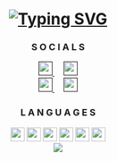<div align="center" id="header">
    <h1>
        <a href="https://git.io/typing-svg"><img src="https://readme-typing-svg.demolab.com?font=Fira+Code&duration=4500&pause=100&color=efdcce&center=true&random=true&width=435&height=60&lines=I+am++Pebo+CodeZ;I+am++Parom+Gamez;I+am+Mister+Bashyal;I+am+Prarambha+Bashyal;I+am+Wispy+GameZ;I+am+Parom+Boat" alt="Typing SVG" /></a>
<br>
</h1>
</div>

<div align="center" id="socials"  >
    <h3>
      S O C I A L S 
    </h3>
    <a href="">
        <img src="https://skillicons.dev/icons?i=discord" height="25" width="25"/>
    </a>ㅤ
    <a href="">
        <img src="https://cdn-icons-png.flaticon.com/512/2504/2504941.png" height="25" width="25"/>
    </a>
    <br>
    <a href="">
        <img src="https://imgs.search.brave.com/CY2Ll1DNhGXtW6Pk4M8Bw4Cisi2SCjplTrGTNZo1uVM/rs:fit:500:0:0:0/g:ce/aHR0cHM6Ly9jbGlw/YXJ0LWxpYnJhcnku/Y29tL2ltYWdlX2dh/bGxlcnkyL0ZhY2Vi/b29rLVBORy1QaWN0/dXJlLnBuZw" height="25" width="25"/>
    </a>ㅤ
<a href="">
        <img src="https://imgs.search.brave.com/70K1X_0S4br42k7eCr9YmeDwr1uFQiSbIOsAkyR0auE/rs:fit:500:0:0:0/g:ce/aHR0cHM6Ly93d3cu/cG5nYWxsLmNvbS93/cC1jb250ZW50L3Vw/bG9hZHMvMjAxNi8w/Ny9MaW5rZWRpbi1U/cmFuc3BhcmVudC5w/bmc" height="25" width="25"/>
</a>
</div>

<div align="center" id="languages">
    <h3>
        L A N G U A G E S
    </h3>
    <a href="https://www.w3.org/css">
        <img src="https://skillicons.dev/icons?i=css&theme=dark" height="25" width="25"></a>
    </a>
    <a href="https://www.w3.org/html">
        <img src="https://skillicons.dev/icons?i=html&theme=dark" height="25" width="25"></a>
    </a>
    <a href="https://java.com">
        <img src="https://skillicons.dev/icons?i=java&theme=dark" height="25" width="25"></a>
    </a>
    <a href="https://mongodb.com/">
        <img src="https://skillicons.dev/icons?i=mongodb&theme=dark" height="25" width="25"></a>
    </a>
    <a href="https://nodejs.org">
        <img src="https://skillicons.dev/icons?i=nodejs&theme=dark" height="25" width="25"></a>
    </a>
    <a href="https://python.org">
        <img src="https://skillicons.dev/icons?i=py&theme=dark" height="25" width="25"></a>
    </a>
   
</div>

<div align="center" id="stats">
    <a href="">
        <img src="https://github-readme-stats.vercel.app/api?username=Prarambha369&count_private=true&show_icons=true&theme=transparent&hide_border=true&hide_title=true&text_color=edbbce&icon_color=fc90af&ring_color=efdcce"\>
    </a>
</div>
